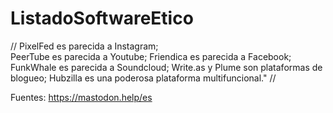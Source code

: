 # ListadoSoftwareEtico

//
PixelFed es parecida a Instagram; <br>
PeerTube es parecida a Youtube;
Friendica es parecida a Facebook;
FunkWhale es parecida a Soundcloud;
Write.as y Plume son plataformas de blogueo;
Hubzilla es una poderosa plataforma multifuncional."
//

Fuentes: https://mastodon.help/es
